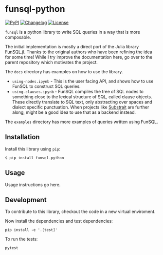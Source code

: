 # funsql-python

[![PyPI](https://img.shields.io/pypi/v/funsql-python.svg)](https://pypi.org/project/funsql-python/)
[![Changelog](https://img.shields.io/github/v/release/ananis25/funsql-python?include_prereleases&label=changelog)](https://github.com/ananis25/funsql-python/releases)
[![License](https://img.shields.io/badge/license-Apache%202.0-blue.svg)](https://github.com/ananis25/funsql-python/blob/main/LICENSE)

`funsql` is a python library to write SQL queries in a way that is more composable. 

The initial implementation is mostly a direct port of the Julia library [FunSQL.jl](https://github.com/MechanicalRabbit/FunSQL.jl/). Thanks to the original authors who have been refining the idea for some time! While I try improve the documentation here, go over to the parent repository which motivates the project. 

The `docs` directory has examples on how to use the library.
* `using-nodes.ipynb` - This is the user facing API, and shows how to use FunSQL to construct SQL queries. 
* `using-clauses.ipynb` - FunSQL compiles the tree of SQL nodes to something close to the lexical structure of SQL, called clause objects. These directly translate to SQL text, only abstracting over spaces and dialect specific punctuation. When projects like [Substrait](https://substrait.io/) are further along, might be a good idea to use that as a backend instead. 

The `examples` directory has more examples of queries written using FunSQL. 

## Installation

Install this library using `pip`:

    $ pip install funsql-python

## Usage

Usage instructions go here.

## Development

To contribute to this library, checkout the code in a new virtual enviroment. 

Now install the dependencies and test dependencies:

    pip install -e '.[test]'

To run the tests:

    pytest

